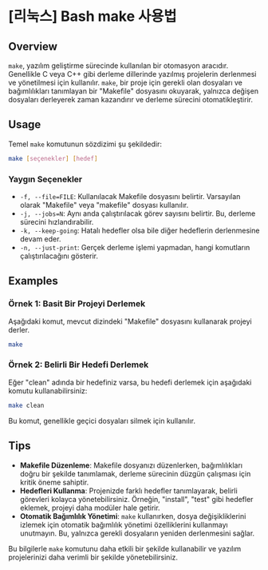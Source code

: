 # [리눅스] Bash make 사용법

## Overview
`make`, yazılım geliştirme sürecinde kullanılan bir otomasyon aracıdır. Genellikle C veya C++ gibi derleme dillerinde yazılmış projelerin derlenmesi ve yönetilmesi için kullanılır. `make`, bir proje için gerekli olan dosyaları ve bağımlılıkları tanımlayan bir "Makefile" dosyasını okuyarak, yalnızca değişen dosyaları derleyerek zaman kazandırır ve derleme sürecini otomatikleştirir.

## Usage
Temel `make` komutunun sözdizimi şu şekildedir:

```bash
make [seçenekler] [hedef]
```

### Yaygın Seçenekler
- `-f, --file=FILE`: Kullanılacak Makefile dosyasını belirtir. Varsayılan olarak "Makefile" veya "makefile" dosyası kullanılır.
- `-j, --jobs=N`: Aynı anda çalıştırılacak görev sayısını belirtir. Bu, derleme sürecini hızlandırabilir.
- `-k, --keep-going`: Hatalı hedefler olsa bile diğer hedeflerin derlenmesine devam eder.
- `-n, --just-print`: Gerçek derleme işlemi yapmadan, hangi komutların çalıştırılacağını gösterir.

## Examples
### Örnek 1: Basit Bir Projeyi Derlemek
Aşağıdaki komut, mevcut dizindeki "Makefile" dosyasını kullanarak projeyi derler.

```bash
make
```

### Örnek 2: Belirli Bir Hedefi Derlemek
Eğer "clean" adında bir hedefiniz varsa, bu hedefi derlemek için aşağıdaki komutu kullanabilirsiniz:

```bash
make clean
```

Bu komut, genellikle geçici dosyaları silmek için kullanılır.

## Tips
- **Makefile Düzenleme**: Makefile dosyanızı düzenlerken, bağımlılıkları doğru bir şekilde tanımlamak, derleme sürecinin düzgün çalışması için kritik öneme sahiptir.
- **Hedefleri Kullanma**: Projenizde farklı hedefler tanımlayarak, belirli görevleri kolayca yönetebilirsiniz. Örneğin, "install", "test" gibi hedefler eklemek, projeyi daha modüler hale getirir.
- **Otomatik Bağımlılık Yönetimi**: `make` kullanırken, dosya değişikliklerini izlemek için otomatik bağımlılık yönetimi özelliklerini kullanmayı unutmayın. Bu, yalnızca gerekli dosyaların yeniden derlenmesini sağlar.

Bu bilgilerle `make` komutunu daha etkili bir şekilde kullanabilir ve yazılım projelerinizi daha verimli bir şekilde yönetebilirsiniz.